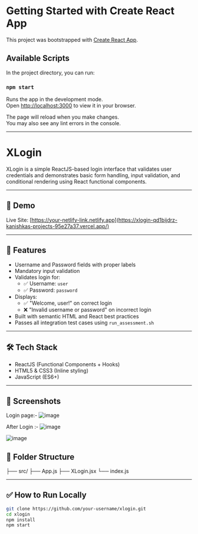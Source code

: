 # Getting Started with Create React App

This project was bootstrapped with [Create React App](https://github.com/facebook/create-react-app).

## Available Scripts

In the project directory, you can run:

### `npm start`

Runs the app in the development mode.\
Open [http://localhost:3000](http://localhost:3000) to view it in your browser.

The page will reload when you make changes.\
You may also see any lint errors in the console.

--------------------------------------------------------------------------------------------------------------------------


# XLogin

XLogin is a simple ReactJS-based login interface that validates user credentials and demonstrates basic form handling, input validation, and conditional rendering using React functional components.

---

## 🚀 Demo

Live Site: [https://your-netlify-link.netlify.app](https://xlogin-qd1bijdrz-kanishkas-projects-95e27a37.vercel.app/)

---

## 📌 Features

- Username and Password fields with proper labels
- Mandatory input validation
- Validates login for:
  - ✅ Username: `user`
  - ✅ Password: `password`
- Displays:
  - ✅ "Welcome, user!" on correct login
  - ❌ "Invalid username or password" on incorrect login
- Built with semantic HTML and React best practices
- Passes all integration test cases using `run_assessment.sh`

---

## 🛠️ Tech Stack

- ReactJS (Functional Components + Hooks)
- HTML5 & CSS3 (Inline styling)
- JavaScript (ES6+)

---



## 📸 Screenshots

Login page:-
![image](https://github.com/user-attachments/assets/9ecf5024-2c51-4641-871d-b646571f0ff4)

After Login :-
![image](https://github.com/user-attachments/assets/14ac8474-57b0-4ac9-b0dc-dee35f148620)


![image](https://github.com/user-attachments/assets/5ddaac8d-2e4b-4a12-b33e-37616c8cabb6)





## 📂 Folder Structure
├── src/
     ├── App.js
     ├── XLogin.jsx
     └── index.js



     
---

## ✅ How to Run Locally

```bash
git clone https://github.com/your-username/xlogin.git
cd xlogin
npm install
npm start


